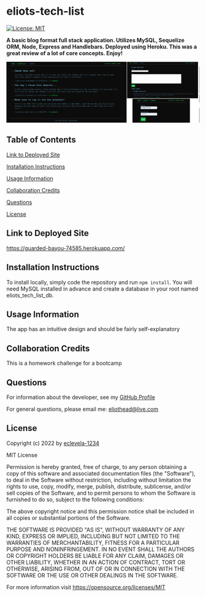 
# eliots-tech-list
[![License: MIT](https://img.shields.io/badge/License-MIT-yellow.svg)](https://opensource.org/licenses/MIT)

**A basic blog format full stack application. Utilizes MySQL, Sequelize ORM, Node, Express and Handlebars. Deployed using Heroku. This was a great review of a lot of core concepts. Enjoy!**


![screenshot](./assets/images/screenshot.png)
## Table of Contents


[Link to Deployed Site](#link-to-deployed-site)

[Installation Instructions](#installation-instructions)

[Usage Information](#usage-information)

[Collaboration Credits](#collaboration-credits)

[Questions](#questions)

[License](#license)


## Link to Deployed Site

https://guarded-bayou-74585.herokuapp.com/
## Installation Instructions

To install locally, simply code the repository and run ``` npm install ```. You will need MySQL installed in advance and create a database in your root named eliots_tech_list_db.
## Usage Information

The app has an intuitive design and should be fairly self-explanatory
## Collaboration Credits

This is a homework challenge for a bootcamp
## Questions
For information about the developer, see my [GitHub Profile](https://github.com/eclevela-1234)

For general questions, please email me: eliothead@live.com
## License
Copyright (c)  2022 by [eclevela-1234](https://github.com/eclevela-1234)

MIT License

Permission is hereby granted, free of charge, to any person obtaining a copy
of this software and associated documentation files (the "Software"), to deal
in the Software without restriction, including without limitation the rights
to use, copy, modify, merge, publish, distribute, sublicense, and/or sell
copies of the Software, and to permit persons to whom the Software is
furnished to do so, subject to the following conditions:

The above copyright notice and this permission notice shall be included in all
copies or substantial portions of the Software.

THE SOFTWARE IS PROVIDED "AS IS", WITHOUT WARRANTY OF ANY KIND, EXPRESS OR
IMPLIED, INCLUDING BUT NOT LIMITED TO THE WARRANTIES OF MERCHANTABILITY,
FITNESS FOR A PARTICULAR PURPOSE AND NONINFRINGEMENT. IN NO EVENT SHALL THE
AUTHORS OR COPYRIGHT HOLDERS BE LIABLE FOR ANY CLAIM, DAMAGES OR OTHER
LIABILITY, WHETHER IN AN ACTION OF CONTRACT, TORT OR OTHERWISE, ARISING FROM,
OUT OF OR IN CONNECTION WITH THE SOFTWARE OR THE USE OR OTHER DEALINGS IN THE
SOFTWARE.

For more information visit https://opensource.org/licenses/MIT

